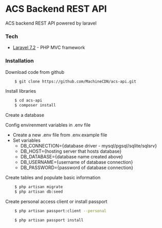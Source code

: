 # ACS Backend REST API

ACS backend REST API powered by laravel

### Tech
* [Laravel 7.2](https://laravel.com) - PHP MVC framework

### Installation

Download code from github
``` sh
    $ git clone https://github.com/MachineCDN/acs-api.git
```
Install libraries
``` sh
    $ cd acs-api
    $ composer install
```
Create a database
    
Config envirenment variables in .env file
- Create a new .env file from .env.example file
- Set variables
    * DB_CONNECTION={database driver - mysql/pgsql/sqlite/sqlsrv}
    * DB_HOST={hosting server that hosts database}
    * DB_DATABASE={database name created above}
    * DB_USERNAME={username of database connection}
    * DB_PASSWORD={password of database connection}

Create tables and populate basic information
``` sh
    $ php artisan migrate
    $ php artisan db:seed
```

Create personal access client or install passport
``` sh
    $ php artisan passport:client --personal
```

``` sh
    $ php artisan passport install
```

